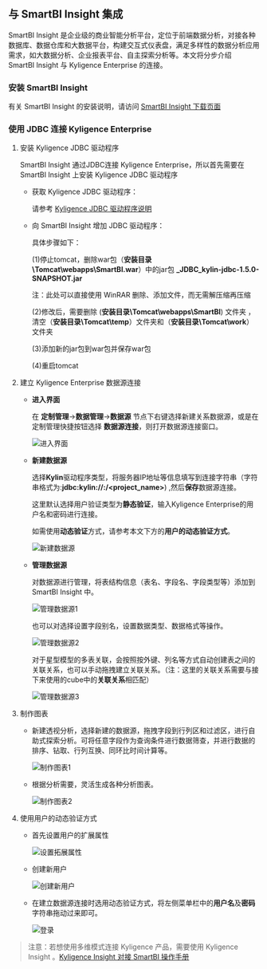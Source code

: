 ## 与 SmartBI Insight 集成

SmartBI Insight 是企业级的商业智能分析平台，定位于前端数据分析，对接各种数据库、数据仓库和大数据平台，构建交互式仪表盘，满足多样性的数据分析应用需求，如大数据分析、企业报表平台、自主探索分析等。本文将分步介绍 SmartBI Insight 与 Kyligence Enterprise 的连接。

### 安装 SmartBI Insight

有关 SmartBI Insight 的安装说明，请访问 [SmartBI Insight 下载页面](http://www.SmartBI.com.cn/download)

### 使用 JDBC 连接 Kyligence Enterprise

1. 安装 Kyligence JDBC 驱动程序

   SmartBI Insight 通过JDBC连接 Kyligence Enterprise，所以首先需要在SmartBI Insight 上安装 Kyligence JDBC 驱动程序

   + 获取 Kyligence JDBC 驱动程序：

     请参考 [Kyligence JDBC 驱动程序说明](../driver/jdbc.cn.md)

   + 向 SmartBI Insight 增加 JDBC 驱动程序：

     具体步骤如下：

     (1)停止tomcat，删除war包（**安装目录\Tomcat\webapps\SmartBI.war**）中的jar包 **_JDBC_kylin-jdbc-1.5.0-SNAPSHOT.jar** 

     注：此处可以直接使用 WinRAR 删除、添加文件，而无需解压缩再压缩

     (2)修改后，需要删除 (**安装目录\Tomcat\webapps\SmartBI**) 文件夹 ，清空（**安装目录\Tomcat\temp**）文件夹和（**安装目录\Tomcat\work**）文件夹

     (3)添加新的jar包到war包并保存war包

     (4)重启tomcat

2. 建立 Kyligence Enterprise 数据源连接 

   + **进入界面**

     在 **定制管理**->**数据管理**->**数据源** 节点下右键选择新建关系数据源，或是在定制管理快捷按钮选择 **数据源连接**，则打开数据源连接窗口。

     ![进入界面](../images/SmartBI/01.PNG)

   + **新建数据源**

     选择**Kylin**驱动程序类型，将服务器IP地址等信息填写到连接字符串（字符串格式为:**jdbc:kylin://<hostname>:<port>/<project_name>**) ,然后**保存**数据源连接。

     这里默认选择用户验证类型为**静态验证**，输入Kyligence Enterprise的用户名和密码进行连接。

     如需使用**动态验证**方式，请参考本文下方的**用户的动态验证方式**。

     ![新建数据源](../images/SmartBI/02.PNG)

   + **管理数据源**

     对数据源进行管理，将表结构信息（表名、字段名、字段类型等）添加到 SmartBI Insight 中。

     ![管理数据源1](../images/SmartBI/09.PNG)

     也可以对选择设置字段别名，设置数据类型、数据格式等操作。

     ![管理数据源2](../images/SmartBI/10.PNG)

     对于星型模型的多表关联，会按照按外键、列名等方式自动创建表之间的关联关系，也可以手动拖拽建立关联关系。（注：这里的关联关系需要与接下来使用的cube中的**关联关系**相匹配）

     ![管理数据源3](../images/SmartBI/11.PNG)

3. 制作图表

   + 新建透视分析，选择新建的数据源，拖拽字段到行列区和过滤区，进行自助式探索分析。可将任意字段作为查询条件进行数据筛查，并进行数据的排序、钻取、行列互换、同环比时间计算等。

     ![制作图表1](../images/SmartBI/12.PNG)

   + 根据分析需要，灵活生成各种分析图表。

     ![制作图表2](../images/SmartBI/13.PNG)

4. 使用用户的动态验证方式

   + 首先设置用户的扩展属性

     ![设置拓展属性](../images/SmartBI/05.PNG)

   + 创建新用户

     ![创建新用户](../images/SmartBI/06.PNG)

   + 在建立数据源连接时选用动态验证方式，将左侧菜单栏中的**用户名**及**密码**字符串拖动过来即可。

     ![登录](../images/SmartBI/07.PNG)



> 注意：若想使用多维模式连接 Kyligence 产品，需要使用 Kyligence Insight 。[Kyligence Insight 对接 SmartBI 操作手册](https://docs.kyligence.io/books/insight/v1.0/zh-cn/integration/smartbi_integration.cn.html)


